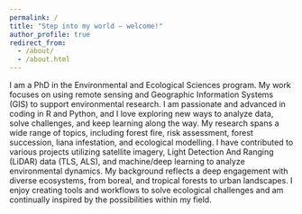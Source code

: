 ```yaml
---
permalink: /
title: "Step into my world – welcome!"
author_profile: true
redirect_from: 
  - /about/
  - /about.html
---
```


I am a PhD in the Environmental and Ecological Sciences program. My work focuses on using remote sensing and Geographic Information Systems (GIS) to support environmental 
research. I am passionate and advanced in coding in R and Python, and I love exploring new ways to analyze data, solve challenges, and keep learning along the way. My research 
spans a wide range of topics, including forest fire, risk assessment, forest succession, liana infestation, and ecological modelling. I have contributed to various projects 
utilizing satellite imagery, Light Detection And Ranging (LiDAR) data (TLS, ALS), and machine/deep learning to analyze environmental dynamics. My background reflects a deep 
engagement with diverse ecosystems, from boreal, and tropical forests to urban landscapes. I enjoy creating tools and workflows to solve ecological challenges and am continually 
inspired by the possibilities within my field.
